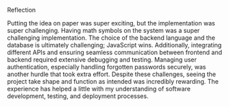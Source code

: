 Reflection

Putting the idea on paper was super exciting, but the implementation was super challenging. Having math symbols on the system was a super challenging implementation. The choice of the backend language and the database is ultimately challenging; JavaScript wins. Additionally, integrating different APIs and ensuring seamless communication between frontend and backend required extensive debugging and testing. Managing user authentication, especially handling forgotten passwords securely, was another hurdle that took extra effort. Despite these challenges, seeing the project take shape and function as intended was incredibly rewarding. The experience has helped a little with my understanding of software development, testing, and deployment processes.
